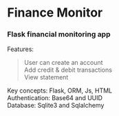 # Finance Monitor

### Flask financial monitoring app

Features:

> User can create an account <br>
> Add credit & debit transactions <br>
> View statement <be>

Key concepts: Flask, ORM, Js, HTML <br>
Authentication: Base64 and UUID <br>
Database: Sqlite3 and Sqlalchemy <br>
